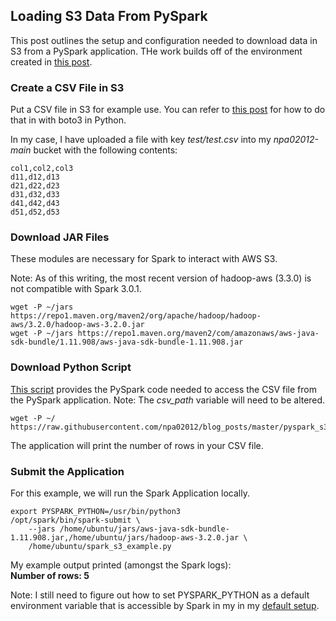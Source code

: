 ## Loading S3 Data From PySpark

This post outlines the setup and configuration needed to download data in S3 from a PySpark application. THe work builds off of the environment created in [this post](https://github.com/npa02012/blog_posts/tree/master/k8s_aws_setup).  

### Create a CSV File in S3

Put a CSV file in S3 for example use. You can refer to [this post](https://github.com/npa02012/blog_posts/tree/master/useful_s3) for how to do that in with boto3 in Python.  

In my case, I have uploaded a file with key *test/test.csv* into my *npa02012-main* bucket with the following contents:  

```
col1,col2,col3
d11,d12,d13
d21,d22,d23
d31,d32,d33
d41,d42,d43
d51,d52,d53
```

### Download JAR Files

These modules are necessary for Spark to interact with AWS S3.  

Note: As of this writing, the most recent version of hadoop-aws (3.3.0) is not compatible with Spark 3.0.1.

```
wget -P ~/jars https://repo1.maven.org/maven2/org/apache/hadoop/hadoop-aws/3.2.0/hadoop-aws-3.2.0.jar
wget -P ~/jars https://repo1.maven.org/maven2/com/amazonaws/aws-java-sdk-bundle/1.11.908/aws-java-sdk-bundle-1.11.908.jar
```

### Download Python Script

[This script](https://raw.githubusercontent.com/npa02012/blog_posts/master/pyspark_s3/resources/spark_s3_example.py) provides the PySpark code needed to access the CSV file from the PySpark application. Note: The *csv_path* variable will need to be altered.  

```
wget -P ~/ https://raw.githubusercontent.com/npa02012/blog_posts/master/pyspark_s3/resources/spark_s3_example.py
``` 

The application will print the number of rows in your CSV file.

### Submit the Application

For this example, we will run the Spark Application locally.


```
export PYSPARK_PYTHON=/usr/bin/python3
/opt/spark/bin/spark-submit \
    --jars /home/ubuntu/jars/aws-java-sdk-bundle-1.11.908.jar,/home/ubuntu/jars/hadoop-aws-3.2.0.jar \
    /home/ubuntu/spark_s3_example.py
```

My example output printed (amongst the Spark logs):  
**Number of rows: 5**

Note: I still need to figure out how to set PYSPARK_PYTHON as a default environment variable that is accessible by Spark in my in my [default setup](https://github.com/npa02012/blog_posts/tree/master/k8s_aws_setup).


